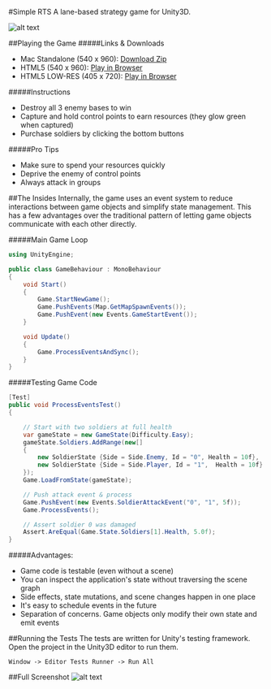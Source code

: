 #Simple RTS
A lane-based strategy game for Unity3D.

![alt text](https://s3.amazonaws.com/aaron-cdn/simple-rts/thumb-half.png)

##Playing the Game
#####Links & Downloads
- Mac Standalone (540 x 960): [Download Zip](https://s3.amazonaws.com/aaron-cdn/simple-rts/simple-rts-mac-full.zip)
- HTML5 (540 x 960): [Play in Browser](	
https://s3.amazonaws.com/aaron-cdn/simple-rts/simple-rts-web-full/index.html)
- HTML5 LOW-RES (405 x 720): [Play in Browser](	
https://s3.amazonaws.com/aaron-cdn/simple-rts/simple-rts-web-reduced/index.html)


#####Instructions
- Destroy all 3 enemy bases to win
- Capture and hold control points to earn resources (they glow green when captured)
- Purchase soldiers by clicking the bottom buttons

#####Pro Tips
- Make sure to spend your resources quickly
- Deprive the enemy of control points
- Always attack in groups

##The Insides
Internally, the game uses an event system to reduce interactions between game objects and simplify state management. This has a few advantages over the traditional pattern of letting game objects communicate with each other directly.

#####Main Game Loop
```c#
using UnityEngine;

public class GameBehaviour : MonoBehaviour
{
    void Start()
    {
        Game.StartNewGame();
        Game.PushEvents(Map.GetMapSpawnEvents());
        Game.PushEvent(new Events.GameStartEvent());
    }

    void Update()
    {
        Game.ProcessEventsAndSync();
    }
}
```

#####Testing Game Code
```c#
[Test]
public void ProcessEventsTest()
{

    // Start with two soldiers at full health
    var gameState = new GameState(Difficulty.Easy);
    gameState.Soldiers.AddRange(new[]
    {
        new SoldierState {Side = Side.Enemy, Id = "0", Health = 10f},
        new SoldierState {Side = Side.Player, Id = "1",  Health = 10f}
    });
    Game.LoadFromState(gameState);

    // Push attack event & process
    Game.PushEvent(new Events.SoldierAttackEvent("0", "1", 5f));
    Game.ProcessEvents();

    // Assert soldier 0 was damaged
    Assert.AreEqual(Game.State.Soldiers[1].Health, 5.0f);
}
```

#####Advantages:
- Game code is testable (even without a scene)
- You can inspect the application's state without traversing the scene graph
- Side effects, state mutations, and scene changes happen in one place
- It's easy to schedule events in the future
- Separation of concerns. Game objects only modify their own state and emit events


##Running the Tests
The tests are written for Unity's testing framework. Open the project in the Unity3D editor to run them.

`Window -> Editor Tests Runner -> Run All`


##Full Screenshot
![alt text](https://s3.amazonaws.com/aaron-cdn/simple-rts/screen-0.png)


